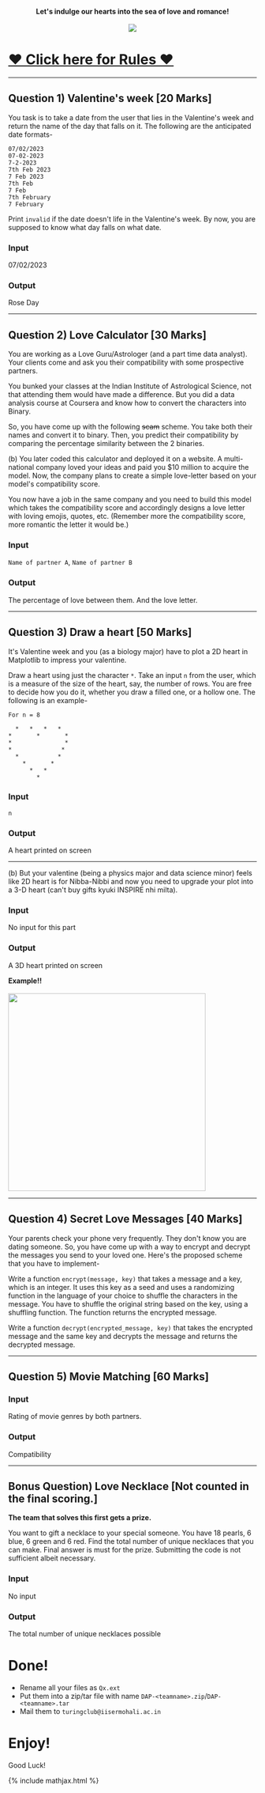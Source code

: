 <style>
  .poster {
    max-height: 100vh;
  }
</style>

<p align="center">
  <b>Let's indulge our hearts into the sea of love and romance!</b><br><br>
  <img src="poster.jpeg" class="poster"/>
</p>

# [♥ Click here for Rules ♥](./rules)

<hr color="black">

## Question 1) Valentine's week  [20 Marks]

You task is to take a date from the user that lies in the Valentine's week and return the name of the day that falls on it. The following are the anticipated date formats-

```
07/02/2023
07-02-2023
7-2-2023
7th Feb 2023
7 Feb 2023
7th Feb
7 Feb
7th February
7 February
```

Print `invalid` if the date doesn't life in the Valentine's week. By now, you are supposed to know what day falls on what date.

### Input

07/02/2023

### Output

Rose Day

<hr color="black">

## Question 2) Love Calculator [30 Marks]

You are working as a Love Guru/Astrologer (and a part time data analyst). Your clients come and ask you their compatibility with some prospective partners.

You bunked your classes at the Indian Institute of Astrological Science, not that attending them would have made a difference. But you did a data analysis course at Coursera and know how to convert the characters into Binary.

So, you have come up with the following ~~scam~~ scheme. You take both their names and convert it to binary. Then, you predict their compatibility by comparing the percentage similarity between the 2 binaries.


(b) You later coded this calculator and deployed it on a website. A multi-national company loved your ideas and paid you $10 million to acquire the model. Now, the company plans to create a simple love-letter based on your model's compatibility score.

You now have a job in the same company and you need to build this model which takes the compatibility score and accordingly designs a love letter with loving emojis, quotes, etc. (Remember more the compatibility score, more romantic the letter it would be.)

### Input

`Name of partner A`, `Name of partner B`

### Output

The percentage of love between them. And the love letter.

<hr color="black">

## Question 3) Draw a heart [50 Marks]

It's Valentine week and you (as a biology major) have to plot a 2D heart in Matplotlib to impress your valentine.

Draw a heart using just the character `*`. Take an input `n` from the user, which is a measure of the size of the heart, say, the number of rows. You are free to decide how you do it, whether you draw a filled one, or a hollow one. The following is an example-

```
For n = 8

  *   *   *   *   
*       *       * 
*               * 
*              * 
  *           *   
    *       *     
      *   *       
        *
```

### Input

`n`

### Output

A heart printed on screen

<hr color="black">

(b) But your valentine (being a physics major and data science minor) feels like 2D heart is for Nibba-Nibbi and now you need to upgrade your plot into a 3-D heart (can't buy gifts kyuki INSPIRE nhi milta).

### Input

No input for this part

### Output

A 3D heart printed on screen

<p>
  <b>Example!!</b><br><br>
  <img src="3D-heart.png" width="400" height="400">
</p>

<hr color="black">



## Question 4) Secret Love Messages [40 Marks]

Your parents check your phone very frequently. They don't know you are dating someone. So, you have come up with a way to encrypt and decrypt the messages you send to your loved one. Here's the proposed scheme that you have to implement-

Write a function `encrypt(message, key)` that takes a message and a key, which is an integer. It uses this key as a seed and uses a randomizing function in the language of your choice to shuffle the characters in the message. You have to shuffle the original string based on the key, using a shuffling function. The function returns the encrypted message.

Write a function `decrypt(encrypted_message, key)` that takes the encrypted message and the same key and decrypts the message and returns the decrypted message.


<hr color="black">

## Question 5) Movie Matching [60 Marks]



### Input

Rating of movie genres by both partners.

### Output

Compatibility

<hr color="black">

## Bonus Question) Love Necklace [Not counted in the final scoring.]

**The team that solves this first gets a prize.**

You want to gift a necklace to your special someone. You have 18 pearls, 6 blue, 6 green and 6 red. Find the total number of unique necklaces that you can make. Final answer is must for the prize. Submitting the code is not sufficient albeit necessary.

### Input

No input

### Output

The total number of unique necklaces possible


# Done!

- Rename all your files as `Qx.ext`
- Put them into a zip/tar file with name `DAP-<teamname>.zip`/`DAP-<teamname>.tar`
- Mail them to `turingclub@iisermohali.ac.in`

# Enjoy!

Good Luck!


{% include mathjax.html %}
